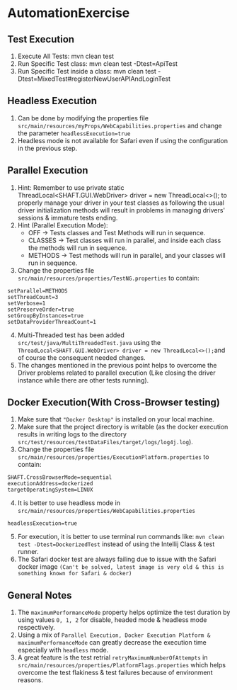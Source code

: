 # AutomationExercise


## Test Execution
1. Execute All Tests: mvn clean test 
2. Run Specific Test class: mvn clean test -Dtest=ApiTest 
3. Run Specific Test inside a class: mvn clean test -Dtest=MixedTest#registerNewUserAPIAndLoginTest

## Headless Execution
1. Can be done by modifying the properties file `src/main/resources/myProps/WebCapabilities.properties` and change the parameter `headlessExecution=true`
2. Headless mode is not available for Safari even if using the configuration in the previous step.


## Parallel Execution
1. Hint:
Remember to use private static ThreadLocal<SHAFT.GUI.WebDriver> driver = new ThreadLocal<>(); to properly manage your driver in your test classes as following the usual driver initialization methods will result in problems in managing drivers' sessions & immature tests ending.
2. Hint (Parallel Execution Mode):
   - OFF → Tests classes and Test Methods will run in sequence.
   - CLASSES → Test classes will run in parallel, and inside each class the methods will run in sequence.
   - METHODS → Test methods will run in parallel, and your classes will run in sequence. 
3. Change the properties file `src/main/resources/properties/TestNG.properties` to contain:
```
setParallel=METHODS
setThreadCount=3
setVerbose=1
setPreserveOrder=true
setGroupByInstances=true
setDataProviderThreadCount=1
```
4. Multi-Threaded test has been added `src/test/java/MultiThreadedTest.java` using the `ThreadLocal<SHAFT.GUI.WebDriver> driver = new ThreadLocal<>();`and of course the consequent needed changes.
5. The changes mentioned in the previous point helps to overcome the Driver problems related to parallel execution (Like closing the driver instance while there are other tests running).

## Docker Execution(With Cross-Browser testing)
1. Make sure that `"Docker Desktop"` is installed on your local machine.
2. Make sure that the project directory is writable (as the docker execution results in writing logs to the directory `src/test/resources/testDataFiles/target/logs/log4j.log`).
3. Change the properties file `src/main/resources/properties/ExecutionPlatform.properties` to contain: 
```
SHAFT.CrossBrowserMode=sequential
executionAddress=dockerized
targetOperatingSystem=LINUX
```
4. It is better to use headless mode in `src/main/resources/properties/WebCapabilities.properties`
```aiignore
headlessExecution=true
```
5. For execution, it is better to use terminal run commands like: `mvn clean test -Dtest=DockerizedTest` instead of using the Intellij Class & test runner.
6. The Safari docker test are always failing due to issue with the Safari docker image `(Can't be solved, latest image is very old & this is something known for Safari & docker)`

## General Notes
1. The `maximumPerformanceMode` property helps optimize the test duration by using values `0, 1, 2` for disable, headed mode & headless mode respectively.
2. Using a mix of `Parallel Execution, Docker Execution Platform & maximumPerformanceMode` can greatly decrease the execution time especially with `headless` mode.
3. A great feature is the test retrial `retryMaximumNumberOfAttempts` in `src/main/resources/properties/PlatformFlags.properties` which helps overcome the test flakiness & test failures because of environment reasons.